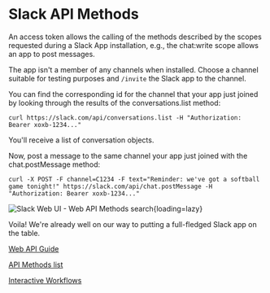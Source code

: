 # Slack API Methods

An access token allows the calling of the methods described by the scopes requested during a Slack App installation,
e.g., the chat:write scope allows an app to post messages. 

The app isn't a member of any channels when installed.  Choose a channel suitable for testing purposes and `/invite` the Slack app to the channel.

You can find the corresponding id for the channel that your app just joined by looking through the results of the conversations.list method:

```shell
curl https://slack.com/api/conversations.list -H "Authorization: Bearer xoxb-1234..."
```

You'll receive a list of conversation objects.

Now, post a message to the same channel your app just joined with the chat.postMessage method:

```shell
curl -X POST -F channel=C1234 -F text="Reminder: we've got a softball game tonight!" https://slack.com/api/chat.postMessage -H "Authorization: Bearer xoxb-1234..."
```

![Slack Web UI - Web API Methods search](https://github.com/practicalli/graphic-design/blob/live/clojure-web-services/slack-app/slack-app-api-settings-add-app-to-workspace-allow.png?raw=true#only-dark#){loading=lazy}


Voila! We're already well on our way to putting a full-fledged Slack app on the table.

[Web API Guide](https://api.slack.com/web)

[API Methods list](https://api.slack.com/methods)

[Interactive Workflows](https://api.slack.com/interactivity)

